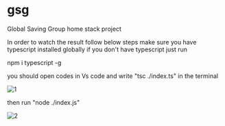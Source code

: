 # gsg
Global Saving Group home stack project

In order to watch the result follow below steps
make sure you have typescript installed globally if you don't have typescript just run 

npm i typescript -g 

you should open codes in Vs code and write "tsc ./index.ts" in the terminal 

![1](https://user-images.githubusercontent.com/2398297/216606097-1fd8c8cb-ea57-4853-874c-f0bb63c7c9b9.png)

then run "node ./index.js"

![2](https://user-images.githubusercontent.com/2398297/216606195-1a3cc6bb-41da-4ad5-bf0b-a2011852e351.png)

